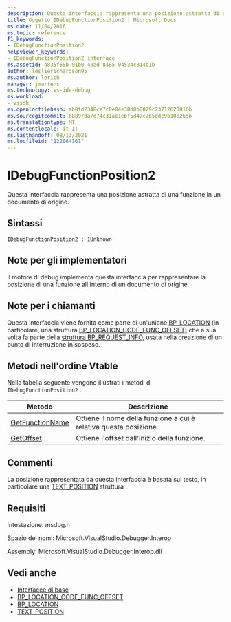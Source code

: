 ```yaml
---
description: Questa interfaccia rappresenta una posizione astratta di una funzione in un documento di origine.
title: Oggetto IDebugFunctionPosition2 | Microsoft Docs
ms.date: 11/04/2016
ms.topic: reference
f1_keywords:
- IDebugFunctionPosition2
helpviewer_keywords:
- IDebugFunctionPosition2 interface
ms.assetid: a835f65b-91b0-48ad-8485-04534c814b1b
author: leslierichardson95
ms.author: lerich
manager: jmartens
ms.technology: vs-ide-debug
ms.workload:
- vssdk
ms.openlocfilehash: ab8fd2348ce7c8e84e38d8b8029c23712620816b
ms.sourcegitcommit: 68897da7d74c31ae1ebf5d47c7b5ddc9b108265b
ms.translationtype: MT
ms.contentlocale: it-IT
ms.lasthandoff: 08/13/2021
ms.locfileid: "122064161"
---
```

# <a name="idebugfunctionposition2"></a>IDebugFunctionPosition2
Questa interfaccia rappresenta una posizione astratta di una funzione in un documento di origine.

## <a name="syntax"></a>Sintassi

```
IDebugFunctionPosition2 : IUnknown
```

## <a name="notes-for-implementers"></a>Note per gli implementatori
 Il motore di debug implementa questa interfaccia per rappresentare la posizione di una funzione all'interno di un documento di origine.

## <a name="notes-for-callers"></a>Note per i chiamanti
 Questa interfaccia viene fornita come parte di un'unione [BP_LOCATION](../../../extensibility/debugger/reference/bp-location.md) (in particolare, una struttura [BP_LOCATION_CODE_FUNC_OFFSET)](../../../extensibility/debugger/reference/bp-location-code-func-offset.md) che a sua volta fa parte della [struttura BP_REQUEST_INFO,](../../../extensibility/debugger/reference/bp-request-info.md) usata nella creazione di un punto di interruzione in sospeso.

## <a name="methods-in-vtable-order"></a>Metodi nell'ordine Vtable
 Nella tabella seguente vengono illustrati i metodi di `IDebugFunctionPosition2` .

|Metodo|Descrizione|
|------------|-----------------|
|[GetFunctionName](../../../extensibility/debugger/reference/idebugfunctionposition2-getfunctionname.md)|Ottiene il nome della funzione a cui è relativa questa posizione.|
|[GetOffset](../../../extensibility/debugger/reference/idebugfunctionposition2-getoffset.md)|Ottiene l'offset dall'inizio della funzione.|

## <a name="remarks"></a>Commenti
 La posizione rappresentata da questa interfaccia è basata sul testo, in particolare una [TEXT_POSITION](../../../extensibility/debugger/reference/text-position.md) struttura .

## <a name="requirements"></a>Requisiti
 Intestazione: msdbg.h

 Spazio dei nomi: Microsoft.VisualStudio.Debugger.Interop

 Assembly: Microsoft.VisualStudio.Debugger.Interop.dll

## <a name="see-also"></a>Vedi anche
- [Interfacce di base](../../../extensibility/debugger/reference/core-interfaces.md)
- [BP_LOCATION_CODE_FUNC_OFFSET](../../../extensibility/debugger/reference/bp-location-code-func-offset.md)
- [BP_LOCATION](../../../extensibility/debugger/reference/bp-location.md)
- [TEXT_POSITION](../../../extensibility/debugger/reference/text-position.md)
